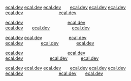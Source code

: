 [ecal.dev](https://ecal.dev) [ecal.dev](https://ecal.dev) [ecal.dev](https://ecal.dev)  [ecal.dev](https://ecal.dev) [ecal.dev](https://ecal.dev) [ecal.dev](https://ecal.dev)          [ecal.dev](https://ecal.dev)        [ecal.dev](https://ecal.dev)

[ecal.dev](https://ecal.dev)          [ecal.dev](https://ecal.dev)             [ecal.dev](https://ecal.dev)  [ecal.dev](https://ecal.dev)     [ecal.dev](https://ecal.dev)

[ecal.dev](https://ecal.dev) [ecal.dev](https://ecal.dev)      [ecal.dev](https://ecal.dev)            [ecal.dev](https://ecal.dev)    [ecal.dev](https://ecal.dev)    [ecal.dev](https://ecal.dev)

[ecal.dev](https://ecal.dev)          [ecal.dev](https://ecal.dev)           [ecal.dev](https://ecal.dev)      [ecal.dev](https://ecal.dev)   [ecal.dev](https://ecal.dev)

[ecal.dev](https://ecal.dev) [ecal.dev](https://ecal.dev) [ecal.dev](https://ecal.dev)  [ecal.dev](https://ecal.dev) [ecal.dev](https://ecal.dev) [ecal.dev](https://ecal.dev)  [ecal.dev](https://ecal.dev)        [ecal.dev](https://ecal.dev)  [ecal.dev](https://ecal.dev)


